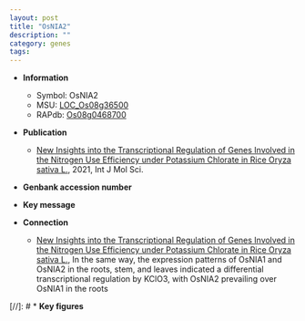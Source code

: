 ```yaml
---
layout: post
title: "OsNIA2"
description: ""
category: genes
tags: 
---
```


* **Information**  
    + Symbol: OsNIA2  
    + MSU: [LOC_Os08g36500](http://rice.plantbiology.msu.edu/cgi-bin/ORF_infopage.cgi?orf=LOC_Os08g36500)  
    + RAPdb: [Os08g0468700](http://rapdb.dna.affrc.go.jp/viewer/gbrowse_details/irgsp1?name=Os08g0468700)  

* **Publication**  
    + [New Insights into the Transcriptional Regulation of Genes Involved in the Nitrogen Use Efficiency under Potassium Chlorate in Rice  Oryza sativa L.](http://www.ncbi.nlm.nih.gov/pubmed?term=New+Insights+into+the+Transcriptional+Regulation+of+Genes+Involved+in+the+Nitrogen+Use+Efficiency+under+Potassium+Chlorate+in+Rice++Oryza+sativa+L.%5BTitle%5D), 2021, Int J Mol Sci.

* **Genbank accession number**  

* **Key message**  

* **Connection**  
    + [New Insights into the Transcriptional Regulation of Genes Involved in the Nitrogen Use Efficiency under Potassium Chlorate in Rice  Oryza sativa L.](http://www.ncbi.nlm.nih.gov/pubmed?term=New+Insights+into+the+Transcriptional+Regulation+of+Genes+Involved+in+the+Nitrogen+Use+Efficiency+under+Potassium+Chlorate+in+Rice++Oryza+sativa+L.%5BTitle%5D),  In the same way, the expression patterns of OsNIA1 and OsNIA2 in the roots, stem, and leaves indicated a differential transcriptional regulation by KClO3, with OsNIA2 prevailing over OsNIA1 in the roots

[//]: # * **Key figures**  



